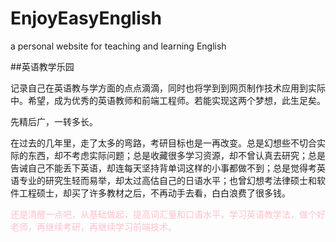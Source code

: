 # EnjoyEasyEnglish
a personal website for teaching and learning English


##英语教学乐园

记录自己在英语教与学方面的点点滴滴，同时也将学到到网页制作技术应用到实际中。希望，成为优秀的英语教师和前端工程师。若能实现这两个梦想，此生足矣。

先精后广，一转多长。

在过去的几年里，走了太多的弯路，考研目标也是一再改变。总是幻想些不切合实际的东西，却不考虑实际问题；总是收藏很多学习资源，却不曾认真去研究；总是告诫自己不能丢下英语，却连每天坚持背单词这样的小事都做不到；总是觉得考英语专业的研究生轻而易举，却太过高估自己的日语水平；也曾幻想考法律硕士和软件工程硕士，却买了许多教材之后，不再动手去看，白白浪费了很多钱。

<p style="color:pink">
还是清醒一点吧，从基础做起，提高词汇量和口语水平，学习英语教学法，做个好老师，再继续考研，再继续学习前端技术。
</p>
